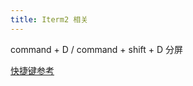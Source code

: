 ```yaml
---
title: Iterm2 相关
---
```


command + D / command + shift + D 分屏

[快捷键参考](https://www.jianshu.com/p/3436bcb17a03)
